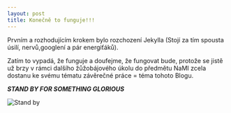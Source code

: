```yaml
---
layout: post
title: Konečně to funguje!!! 
---
```



Prvním a rozhodujícím krokem bylo rozchození Jekylla (Stojí za tím spousta úsilí, nervů,googlení a pár energiťáků). 

Zatím to vypadá, že funguje a doufejme, že fungovat bude, protože se jistě už brzy v rámci dalšího žůžobájového úkolu do předmětu NaMI zcela dostanu ke svému tématu závěrečné práce = téma tohoto Blogu.

 ***STAND BY FOR SOMETHING GLORIOUS***

![Stand by](http://www.livemaguk.com/wp-content/uploads/2014/10/Wait-Meme-Cool-HD.jpg)

